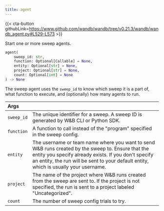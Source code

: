 ```yaml
---
title: agent
---
```


{{< cta-button githubLink=https://www.github.com/wandb/wandb/tree/v0.21.3/wandb/wandb_agent.py#L529-L573 >}}

Start one or more sweep agents.

```python
agent(
    sweep_id: str,
    function: Optional[Callable] = None,
    entity: Optional[str] = None,
    project: Optional[str] = None,
    count: Optional[int] = None
) -> None
```

The sweep agent uses the `sweep_id` to know which sweep it
is a part of, what function to execute, and (optionally) how
many agents to run.

| Args |  |
| :--- | :--- |
|  `sweep_id` |  The unique identifier for a sweep. A sweep ID is generated by W&B CLI or Python SDK. |
|  `function` |  A function to call instead of the "program" specified in the sweep config. |
|  `entity` |  The username or team name where you want to send W&B runs created by the sweep to. Ensure that the entity you specify already exists. If you don't specify an entity, the run will be sent to your default entity, which is usually your username. |
|  `project` |  The name of the project where W&B runs created from the sweep are sent to. If the project is not specified, the run is sent to a project labeled "Uncategorized". |
|  `count` |  The number of sweep config trials to try. |
